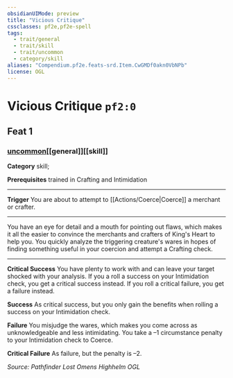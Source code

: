```yaml
---
obsidianUIMode: preview
title: "Vicious Critique"
cssclasses: pf2e,pf2e-spell
tags:
  - trait/general
  - trait/skill
  - trait/uncommon
  - category/skill
aliases: "Compendium.pf2e.feats-srd.Item.CwGMDf0akn0VbNPb"
license: OGL
---
```

# Vicious Critique `pf2:0`
## Feat 1
### [uncommon](uncommon "Uncommon Rarity Trait")[[general]][[skill]]

**Category** skill; 



**Prerequisites** trained in Crafting and Intimidation
* * *
**Trigger** You are about to attempt to [[Actions/Coerce|Coerce]] a merchant or crafter.

* * *

You have an eye for detail and a mouth for pointing out flaws, which makes it all the easier to convince the merchants and crafters of King's Heart to help you. You quickly analyze the triggering creature's wares in hopes of finding something useful in your coercion and attempt a Crafting check.

* * *

**Critical Success** You have plenty to work with and can leave your target shocked with your analysis. If you a roll a success on your Intimidation check, you get a critical success instead. If you roll a critical failure, you get a failure instead.

**Success** As critical success, but you only gain the benefits when rolling a success on your Intimidation check.

**Failure** You misjudge the wares, which makes you come across as unknowledgeable and less intimidating. You take a –1 circumstance penalty to your Intimidation check to Coerce.

**Critical Failure** As failure, but the penalty is –2.

*Source: Pathfinder Lost Omens Highhelm*
*OGL*